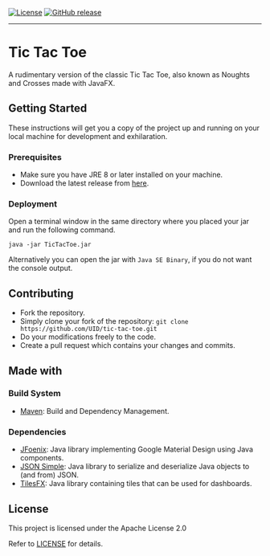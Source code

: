 [![License](https://img.shields.io/badge/License-Apache%202.0-blue.svg)](LICENSE.md)
[![GitHub release](https://img.shields.io/github/v/release/akshit1729/tictactoe)](https://github.com/akshit1729/TicTacToe/releases/latest/)

---- 
# Tic Tac Toe

A rudimentary version of the classic Tic Tac Toe, also known as Noughts and Crosses made with JavaFX.

## Getting Started

These instructions will get you a copy of the project up and running on your local machine for development and exhilaration.

### Prerequisites

* Make sure you have JRE 8 or later installed on your machine.
* Download the latest release from [here](https://github.com/akshit1729/tictactoe/releases).

### Deployment

Open a terminal window in the same directory where you placed your jar and run the following command.

```
java -jar TicTacToe.jar
```
Alternatively you can open the jar with `Java SE Binary`, if you do not want the console output.

## Contributing

* Fork the repository.
* Simply clone your fork of the repository:
`git clone https://github.com/UID/tic-tac-toe.git`
* Do your modifications freely to the code.
* Create a pull request which contains your changes and commits.

## Made with

### Build System
* [Maven](https://maven.apache.org/): Build and Dependency Management.

### Dependencies
* [JFoenix](https://github.com/jfoenixadmin/JFoenix): Java library implementing Google Material Design using Java components.
* [JSON Simple](https://github.com/fangyidong/json-simple): Java library to serialize and deserialize Java objects to (and from) JSON.
* [TilesFX](https://github.com/HanSolo/tilesfx): Java library containing tiles that can be used for dashboards.

## License
This project is licensed under the Apache License 2.0

Refer to [LICENSE](LICENSE.md) for details.
